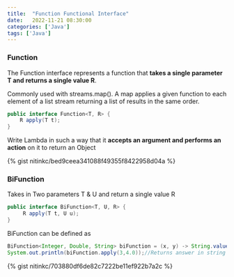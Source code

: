 ```yaml
---
title:  "Function Functional Interface"
date:   2022-11-21 08:30:00
categories: ['Java']
tags: ['Java']
---
```


### Function

The Function interface represents a function that **takes a single parameter T and returns a single value R**.

Commonly used with streams.map(). A map applies a given function to each element of a list stream
returning a list of results in the same order.


```java
public interface Function<T, R> {
    R apply(T t);
}
```

Write Lambda in such a way that it **accepts an argument and performs an action** on it to return an Object

{% gist nitinkc/bed9ceea341088f49355f8422958d04a %}


### BiFunction

Takes in Two parameters T & U and return a single value R

```java
public interface BiFunction<T, U, R> {
     R apply(T t, U u);
}
```

BiFunction can be defined as 
```java
BiFunction<Integer, Double, String> biFunction = (x, y) -> String.valueOf(Math.hypot(x, y));
System.out.println(biFunction.apply(3,4.0));//Returns answer in string format
```

{% gist nitinkc/703880df6de82c7222be11ef922b7a2c %}

